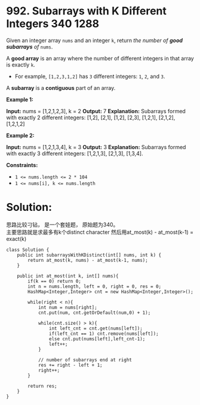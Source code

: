 # 992. Subarrays with K Different Integers 340 1288
Given an integer array  `nums`  and an integer  `k`, return  _the number of  **good subarrays**  of_ `nums`.

A  **good array**  is an array where the number of different integers in that array is exactly  `k`.

-   For example,  `[1,2,3,1,2]`  has  `3`  different integers:  `1`,  `2`, and  `3`.

A  **subarray**  is a  **contiguous**  part of an array.

**Example 1:**

**Input:** nums = [1,2,1,2,3], k = 2
**Output:** 7
**Explanation:** Subarrays formed with exactly 2 different integers: [1,2], [2,1], [1,2], [2,3], [1,2,1], [2,1,2], [1,2,1,2]

**Example 2:**

**Input:** nums = [1,2,1,3,4], k = 3
**Output:** 3
**Explanation:** Subarrays formed with exactly 3 different integers: [1,2,1,3], [2,1,3], [1,3,4].

**Constraints:**

-   `1 <= nums.length <= 2 * 104`
-   `1 <= nums[i], k <= nums.length`

# Solution: 
思路比较刁钻， 是一个套娃题， 原始题为340。  
主要思路就是求最多有k个distinct character
然后用at_most(k) - at_most(k-1) = exact(k)
```
class Solution {
    public int subarraysWithKDistinct(int[] nums, int k) {
        return at_most(k, nums) - at_most(k-1, nums);
    }
    
    public int at_most(int k, int[] nums){
        if(k == 0) return 0;
        int n = nums.length, left = 0, right = 0, res = 0;
        HashMap<Integer,Integer> cnt = new HashMap<Integer,Integer>();
        
        while(right < n){
            int num = nums[right];
            cnt.put(num, cnt.getOrDefault(num,0) + 1);
            
            while(cnt.size() > k){
                int left_cnt = cnt.get(nums[left]);
                if(left_cnt == 1) cnt.remove(nums[left]);
                else cnt.put(nums[left],left_cnt-1);
                left++;
            }
            
            // number of subarrays end at right
            res += right - left + 1; 
            right++;
        }
        
        return res;
    }
}
```